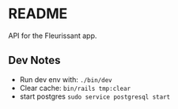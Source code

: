 # README
API for the Fleurissant app.
## Dev Notes
- Run dev env with: `./bin/dev`
- Clear cache: `bin/rails tmp:clear`
- start postgres `sudo service postgresql start`